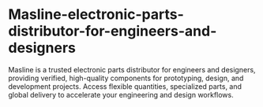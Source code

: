 # Masline-electronic-parts-distributor-for-engineers-and-designers
Masline is a trusted electronic parts distributor for engineers and designers, providing verified, high-quality components for prototyping, design, and development projects. Access flexible quantities, specialized parts, and global delivery to accelerate your engineering and design workflows.

